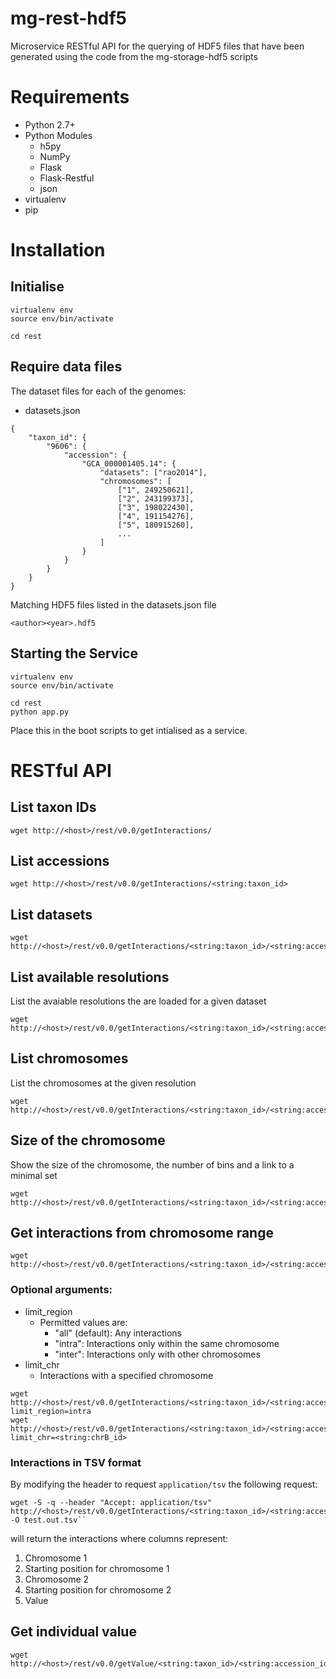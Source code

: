 # mg-rest-hdf5

Microservice RESTful API for the querying of HDF5 files that have been generated using the code from the mg-storage-hdf5 scripts

# Requirements
- Python 2.7+
- Python Modules
  - h5py
  - NumPy
  - Flask
  - Flask-Restful
  - json
- virtualenv
- pip

# Installation
## Initialise
```
virtualenv env
source env/bin/activate

cd rest
```

## Require data files
The dataset files for each of the genomes:

- datasets.json
```
{
    "taxon_id": {
        "9606": {
            "accession": {
                "GCA_000001405.14": {
                    "datasets": ["rao2014"],
                    "chromosomes": [
                        ["1", 249250621],
                        ["2", 243199373],
                        ["3", 198022430],
                        ["4", 191154276],
                        ["5", 180915260],
                        ...
                    ]
                }
            }
        }
    }
}
```

Matching HDF5 files listed in the datasets.json file
```
<author><year>.hdf5
```

## Starting the Service
```
virtualenv env
source env/bin/activate

cd rest
python app.py
```

Place this in the boot scripts to get intialised as a service.

# RESTful API
## List taxon IDs
```
wget http://<host>/rest/v0.0/getInteractions/
```

## List accessions
```
wget http://<host>/rest/v0.0/getInteractions/<string:taxon_id>
```

## List datasets
```
wget http://<host>/rest/v0.0/getInteractions/<string:taxon_id>/<string:accession_id>
```

## List available resolutions
List the avaiable resolutions the are loaded for a given dataset
```
wget http://<host>/rest/v0.0/getInteractions/<string:taxon_id>/<string:accession_id>/<string:dataset>
```

## List chromosomes
List the chromosomes at the given resolution
```
wget http://<host>/rest/v0.0/getInteractions/<string:taxon_id>/<string:accession_id>/<string:dataset>/<int:resolution>
```

## Size of the chromosome
Show the size of the chromosome, the number of bins and a link to a minimal set
```
wget http://<host>/rest/v0.0/getInteractions/<string:taxon_id>/<string:accession_id>/<string:dataset>/<int:resolution>/<string:chr_id>
```

## Get interactions from chromosome range
```
wget http://<host>/rest/v0.0/getInteractions/<string:taxon_id>/<string:accession_id>/<string:dataset>/<int:resolution>/<string:chr_id>/<int:start>/<int:end>
```
### Optional arguments:
- limit_region
  - Permitted values are:
    - "all" (default): Any interactions
    - "intra": Interactions only within the same chromosome
    - "inter": Interactions only with other chromosomes
- limit_chr
  - Interactions with a specified chromosome

```
wget http://<host>/rest/v0.0/getInteractions/<string:taxon_id>/<string:accession_id>/<string:dataset>/<int:resolution>/<string:chr_id>/<int:start>/<int:end>?limit_region=intra
wget http://<host>/rest/v0.0/getInteractions/<string:taxon_id>/<string:accession_id>/<string:dataset>/<int:resolution>/<string:chrA_id>/<int:start>/<int:end>?limit_chr=<string:chrB_id>
```

### Interactions in TSV format
By modifying the header to request `application/tsv` the following request:

```
wget -S -q --header "Accept: application/tsv" http://<host>/rest/v0.0/getInteractions/<string:taxon_id>/<string:accession_id>/<string:dataset>/<int:resolution>/<string:chrA_id>/<int:start>/<int:end> -O test.out.tsv``

```

will return the interactions where columns represent:
1. Chromosome 1
2. Starting position for chromosome 1
3. Chromosome 2
4. Starting position for chromosome 2
5. Value

## Get individual value
```
wget http://<host>/rest/v0.0/getValue/<string:taxon_id>/<string:accession_id>/<string:dataset>/<int:resolution>/<string:bin_i>/<int:bin_j>
```


